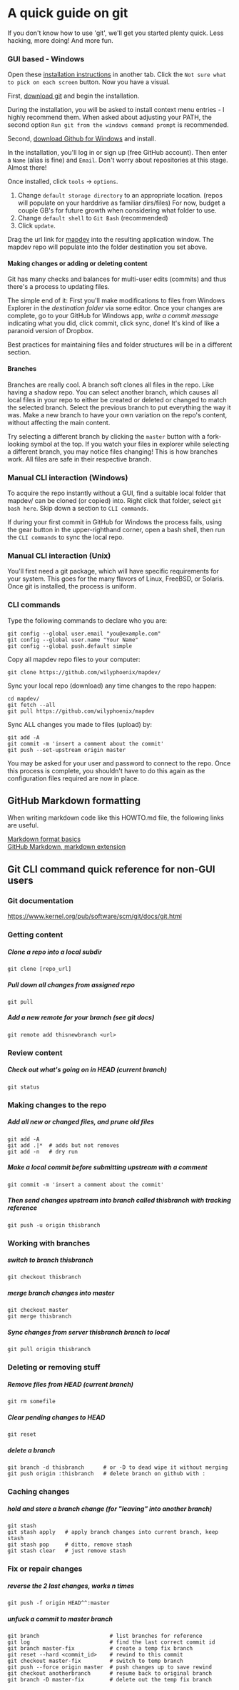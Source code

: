 A quick guide on git
=====

If you don't know how to use 'git', we'll get you started plenty quick. Less hacking, more doing! And more fun.

### GUI based - Windows

Open these [installation instructions](https://help.github.com/articles/set-up-git) in another tab. Click the ```Not sure what to pick on each screen``` button. Now you have a visual.

First, [download git](http://git-scm.com/download/win) and begin the installation.

During the installation, you will be asked to install context menu entries - I highly recommend them. When asked about adjusting your PATH, the second option ```Run git from the windows command prompt``` is recommended.

Second, [download Github for Windows](http://windows.github.com) and install.

In the installation, you'll log in or sign up (free GitHub account). Then enter a ```Name``` (alias is fine) and ```Email```. Don't worry about repositories at this stage. Almost there!

Once installed, click ```tools``` -> ```options```.  
1. Change ```default storage directory``` to an appropriate location. (repos will populate on your harddrive as familiar dirs/files) For now, budget a couple GB's for future growth when considering what folder to use.  
2. Change ```default shell``` to ```Git Bash``` (recommended)  
3. Click ```update```.  

Drag the url link for [mapdev](https://github.com/wilyphoenix/mapdev) into the resulting application window. The mapdev repo will populate into the folder destination you set above.

#### Making changes or adding or deleting content

Git has many checks and balances for multi-user edits (commits) and thus there's a process to updating files.

The simple end of it: First you'll make modifications to files from Windows Explorer in the *destination folder* via some editor. Once your changes are complete, go to your GitHub for Windows app, *write a commit message* indicating what you did, click commit, click sync, done! It's kind of like a paranoid version of Dropbox.

Best practices for maintaining files and folder structures will be in a different section.

#### Branches

Branches are really cool. A branch soft clones all files in the repo. Like having a shadow repo. You can select another branch, which causes all local files in your repo to either be created or deleted or changed to match the selected branch. Select the previous branch to put everything the way it was. Make a new branch to have your own variation on the repo's content, without affecting the main content.

Try selecting a different branch by clicking the ```master``` button with a fork-looking symbol at the top. If you watch your files in explorer while selecting a different branch, you may notice files changing! This is how branches work. All files are safe in their respective branch.

### Manual CLI interaction (Windows)

To acquire the repo instantly without a GUI, find a suitable local folder that mapdev/ can be cloned (or copied) into. Right click that folder, select ```git bash here```. Skip down a section to ```CLI commands```.

If during your first commit in GitHub for Windows the process fails, using the gear button in the upper-righthand corner, open a bash shell, then run the ```CLI commands``` to sync the local repo.

### Manual CLI interaction (Unix)

You'll first need a git package, which will have specific requirements for your system. This goes for the many flavors of Linux, FreeBSD, or Solaris. Once git is installed, the process is uniform.

### CLI commands

Type the following commands to declare who you are:

    git config --global user.email "you@example.com"
    git config --global user.name "Your Name"
    git config --global push.default simple

Copy all mapdev repo files to your computer:

    git clone https://github.com/wilyphoenix/mapdev/

Sync your local repo (download) any time changes to the repo happen:

    cd mapdev/
    git fetch --all
    git pull https://github.com/wilyphoenix/mapdev

Sync ALL changes you made to files (upload) by:

    git add -A
    git commit -m 'insert a comment about the commit'
    git push --set-upstream origin master

You may be asked for your user and password to connect to the repo. Once this process is complete, you shouldn't have to do this again as the configuration files required are now in place.

## GitHub Markdown formatting

When writing markdown code like this HOWTO.md file, the following links are useful.  

[Markdown format basics](http://daringfireball.net/projects/markdown/basics)  
[GitHub Markdown, markdown extension](https://help.github.com/articles/github-flavored-markdown)  


Git CLI command quick reference for non-GUI users
----

### Git documentation
https://www.kernel.org/pub/software/scm/git/docs/git.html

### Getting content

##### Clone a repo into a local subdir
`git clone [repo_url]`

##### Pull down all changes from assigned repo
`git pull`

##### Add a new remote for your branch (see git docs)
`git remote add thisnewbranch <url>`

### Review content

##### Check out what's going on in HEAD (current branch)
`git status`

### Making changes to the repo

##### Add all new or changed files, and prune old files
    git add -A
    git add .|*  # adds but not removes
    git add -n   # dry run

##### Make a local commit before submitting upstream with a comment
`git commit -m 'insert a comment about the commit'`

##### Then send changes upstream into branch called thisbranch with tracking reference
`git push -u origin thisbranch`

### Working with branches

##### switch to branch thisbranch
`git checkout thisbranch`

##### merge branch changes into master
    git checkout master
    git merge thisbranch

##### Sync changes from server thisbranch branch to local
`git pull origin thisbranch`

### Deleting or removing stuff

##### Remove files from HEAD (current branch)
`git rm somefile`

##### Clear pending changes to HEAD
`git reset`

##### delete a branch
`git branch -d thisbranch      # or -D to dead wipe it without merging`
`git push origin :thisbranch   # delete branch on github with :`

### Caching changes

##### hold and store a branch change (for "leaving" into another branch)
    git stash
    git stash apply   # apply branch changes into current branch, keep stash
    git stash pop     # ditto, remove stash
    git stash clear   # just remove stash

### Fix or repair changes

##### reverse the 2 last changes, works n times
`git push -f origin HEAD^^:master`

##### unfuck a commit to master branch
    git branch                      # list branches for reference
    git log                         # find the last correct commit id
    git branch master-fix           # create a temp fix branch
    git reset --hard <commit_id>    # rewind to this commit
    git checkout master-fix         # switch to temp branch
    git push --force origin master  # push changes up to save rewind
    git checkout anotherbranch      # resume back to original branch
    git branch -D master-fix        # delete out the temp fix branch
